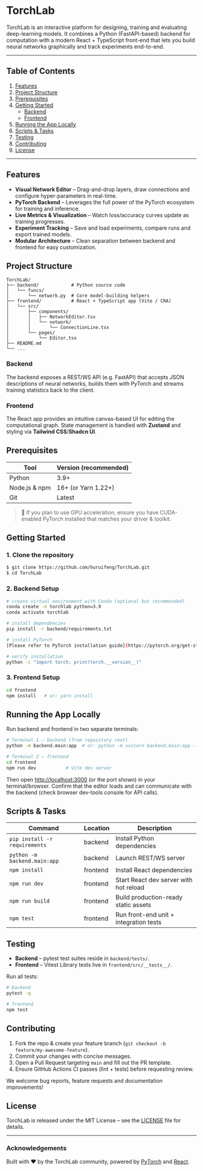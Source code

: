 # TorchLab

TorchLab is an interactive platform for designing, training and evaluating deep-learning models. It combines a Python (FastAPI-based) backend for computation with a modern React + TypeScript front-end that lets you build neural networks graphically and track experiments end-to-end.

---

## Table of Contents
1. [Features](#features)
2. [Project Structure](#project-structure)
3. [Prerequisites](#prerequisites)
4. [Getting Started](#getting-started)
   * [Backend](#backend-setup)
   * [Frontend](#frontend-setup)
5. [Running the App Locally](#running-the-app-locally)
6. [Scripts & Tasks](#scripts--tasks)
7. [Testing](#testing)
8. [Contributing](#contributing)
9. [License](#license)

---

## Features
* **Visual Network Editor** – Drag-and-drop layers, draw connections and configure hyper-parameters in real-time.
* **PyTorch Backend** – Leverages the full power of the PyTorch ecosystem for training and inference.
* **Live Metrics & Visualization** – Watch loss/accuracy curves update as training progresses.
* **Experiment Tracking** – Save and load experiments, compare runs and export trained models.
* **Modular Architecture** – Clean separation between backend and frontend for easy customization.

## Project Structure
```
TorchLab/
├── backend/            # Python source code
│   └── funcs/
│       └── network.py  # Core model-building helpers
├── frontend/           # React + TypeScript app (Vite / CRA)
│   └── src/
│       ├── components/
│       │   ├── NetworkEditor.tsx
│       │   └── network/
│       │       └── ConnectionLine.tsx
│       └── pages/
│           └── Editor.tsx
├── README.md
└── ...
```

### Backend
The backend exposes a REST/WS API (e.g. FastAPI) that accepts JSON descriptions of neural networks, builds them with PyTorch and streams training statistics back to the client.

### Frontend
The React app provides an intuitive canvas-based UI for editing the computational graph. State management is handled with **Zustand** and styling via **Tailwind CSS**/**Shadcn UI**.

## Prerequisites
| Tool              | Version (recommended) |
|-------------------|-----------------------|
| Python            | 3.9+                  |
| Node.js & npm     | 16+ (or Yarn 1.22+)   |
| Git               | Latest                |

> 📌 If you plan to use GPU acceleration, ensure you have CUDA-enabled PyTorch installed that matches your driver & toolkit.

## Getting Started
### 1. Clone the repository
```bash
$ git clone https://github.com/huruifeng/TorchLab.git
$ cd TorchLab
```

### 2. Backend Setup
<a name="backend-setup"></a>
```bash
# create virtual environment with Conda (optional but recommended)
conda create -n torchlab python=3.9
conda activate torchlab

# install dependencies
pip install -r backend/requirements.txt

# install PyTorch
[Please refer to PyTorch installation guide](https://pytorch.org/get-started/locally/) 

# verify installation
python -c "import torch; print(torch.__version__)"
```

### 3. Frontend Setup
<a name="frontend-setup"></a>
```bash
cd frontend
npm install   # or: yarn install
```

## Running the App Locally
<a name="running-the-app-locally"></a>
Run backend and frontend in two separate terminals:

```bash
# Terminal 1 – backend (from repository root)
python -m backend.main:app  # or: python -m uvicorn backend.main:app --host 0.0.0.0 --port 8000 --reload --proxy-headers >> backend.log

# Terminal 2 – frontend
cd frontend
npm run dev           # Vite dev server
```

Then open [http://localhost:3000](http://localhost:3000) (or the port shown) in your terminal/browser. 
Confirm that the editor loads and can communicate with the backend (check browser dev-tools console for API calls).

## Scripts & Tasks
| Command                       | Location   | Description                              |
|-------------------------------|------------|------------------------------------------|
| `pip install -r requirements` | backend    | Install Python dependencies              |
| `python -m backend.main:app`  | backend    | Launch REST/WS server                    |
| `npm install`                 | frontend   | Install React dependencies               |
| `npm run dev`                 | frontend   | Start React dev server with hot reload   |
| `npm run build`               | frontend   | Build production-ready static assets     |
| `npm test`                    | frontend   | Run front-end unit + integration tests   |

## Testing
* **Backend** – pytest test suites reside in `backend/tests/`.
* **Frontend** – Vitest Library tests live in `frontend/src/__tests__/`.

Run all tests:
```bash
# backend
pytest -q

# frontend
npm test
```

## Contributing
1. Fork the repo & create your feature branch (`git checkout -b feature/my-awesome-feature`).
2. Commit your changes with concise messages.
3. Open a Pull Request targeting `main` and fill out the PR template.
4. Ensure GitHub Actions CI passes (lint + tests) before requesting review.

We welcome bug reports, feature requests and documentation improvements!

## License
TorchLab is released under the MIT License – see the [LICENSE](LICENSE) file for details.

---

### Acknowledgements
Built with ♥ by the TorchLab community, powered by [PyTorch](https://pytorch.org/) and [React](https://reactjs.org/).